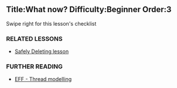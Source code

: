 Title:What now?
Difficulty:Beginner
Order:3
---
<p>Swipe right for this lesson's checklist</p><h3>RELATED LESSONS</h3><p><ul><li><a href="umbrella://lesson/safely-deleting">Safely Deleting lesson</a></li></ul></p><h3>FURTHER READING</h3><p><ul><li><a href="https://ssd.eff.org/en/module/introduction-threat-modeling">EFF - Thread modelling</a></li></ul></p>
